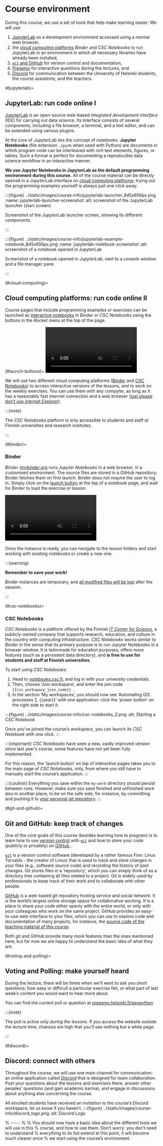 # Course environment

During this course, we use a set of tools that help make learning easier:
We will use:

1. [JupyterLab](#jupyterlab) as a development environment accessed using
   a normal web browser,
2. the [cloud computing platforms](#cloud-computing) *Binder* and *CSC
   Notebooks* to run JupyterLab in an environment in which all necessary
   libraries have already been installed,
3. [`git` and GitHub](#git-and-github) for version control and documentation,
4. [Presemo](#voting-and-polling) for interactive questions during the lectures,
   and
5. [Discord](#discord) for communication between the University of Helsinki
   students, the course assistents, and the teachers.


(#jupyterlab)=
## JupyterLab: run code online I

[JupyterLab](https://jupyterlab.readthedocs.io/en/stable/getting_started/overview.html)
is an open-source web-based *integrated development interface* (IDE) for
carrying out data science. Its interface consists of several components,
including a file browser, a terminal, and a text editor, and can be extended
using various plugins.

At the core of *JupyterLab* lies the concept of *notebooks*. **Jupyter
Notebooks** (file extension `.ipynb` when used with Python) are documents in
which program code can be interleaved with rich text elements, figures, or
tables. Such a format is perfect for documenting a reproducible data science
workflow in an interactive manner.

**We use Jupyter Notebooks in JupyterLab as the default programming environment
during this course.** All of the course material can be directly opened in a
*JupyterLab* interface on [cloud computing platforms](#cloud-computing):
trying out the programming examples yourself is always just one click away.


:::{figure} ../static/images/course-info/jupyterlab-launcher_845x656px.png
:name: jupyterlab-launcher-screenshot
:alt: screenshot of the JupyterLab launcher (start screen)

Screenshot of the *JupyterLab* launcher screen, showing its different components.

:::


:::{figure} ../static/images/course-info/jupyterlab-example-notebook_845x656px.png
:name: jupyterlab-notebook-screenshot
:alt: screenshot of a notebook opened in JupyterLab

Screenshot of a notebook opened in *JupyterLab*, next to a console window and
a file manager pane.

:::



(#cloud-computing)=
## Cloud computing platforms: run code online II

Course pages that include programming examples or exercises can be launched
as [interactive notebooks](#jupyterlab) in Binder or CSC Notebooks using the
buttons in the *Rocket* menu at the top of the page.

(#launch-buttons)=
<video autoplay loop muted>
    <source src="../_static/images/course-info/launch-buttons_486x159px.webm" type="video/webm" />
    <img src="../_static/images/course-info/launch-buttons_still_486x159px.png" title="The launch buttons on top of the page">
</video>

We will use two different cloud computing platforms ([Binder](#binder) and [CSC
Notebooks](#csc-notebooks)) to access interactive versions of the lessons, and
to work on the weekly exercises. You can use them with any compyter, as long as
it has a reasonably fast internet connection and a web browser ([just please
don’t use *Internet
Explorer*](https://www.memedroid.com/memes/tag/internet+explorer)).


:::{note}

The *CSC Notebooks* platform is only accessible to students and staff at Finnish universities and research institutes.

:::


(#binder)=
### Binder

*Binder* ([mybinder.org](https://mybinder.org/) runs *Jupyter Notebooks* in a
web browser, in a customised environment. The source files are stored in a
GitHub repository; Binder fetches them on first launch. Binder does not require
the user to log in. Simply click on the [launch button](#launch-buttons) at the
top of a notebook page, and wait for Binder to load the exercise or lesson:

<video autoplay loop muted>
    <source src="../_static/images/course-info/binder-launching_650x330px.webm" type="video/webm" />
    <img src="../_static/images/course-info/binder-launching_still_650x330px.png" title="Binder can take a few moments to launch.">
</video>

Once the instance is ready, you can navigate to the lesson folders and start working with existing notebooks or create a new one.

:::{warning}

**Remember to save your work!**

Binder instances are temporary, and <u>all modified files will be lost</u> after the session.

:::


(#csc-notebooks)=
### CSC Notebooks

*CSC Notebooks* is a platform offered by the Finnish [*IT Center for
Science*](https://csc.fi/en/), a publicly-owned company that supports research,
education, and culture in the country with computing infrastructure.
*CSC Notebooks* works similar to *Binder* in the sense that its primary purpose
is to run Jupyter Notebooks in a browser window. It is tailormade for
education purposes, offers more features (such as a persistent data directory),
and **is free to use for students and staff at Finnish universities**.

To start using *CSC Notebooks*:

1. Head to [notebooks.csc.fi](https://notebooks.csc.fi), and log in with your
   university credentials.
2. Then, choose ‘Join workspace’, and enter the join code
   <code class="docutils literal notranslate">
      <span class="pre">{{csc_workspace_join_code}}</span>
   </code>.
3. In the section ‘My workspaces’, you should now see ‘Automating GIS processes
   2, {{year}}’ with one application: click the ‘power button’ on the right side
   to start it.

:::{figure} ../static/images/course-info/csc-notebooks_2.png
:alt: Starting a *CSC Notebook*

Once you’ve joined the course’s *workspace*, you can launch its *CSC Notebook*
with one click.
:::


:::{important}
*CSC Notebooks* have seen a new, vastly improved version since last year’s
course, some features have not yet been fully implemented.

For this reason, the ‘launch button’ on top of interactive pages takes you to
the main page of *CSC Notebooks*, only, from where you still have to manually
start the course’s application.
:::


:::{caution}
Everything you save within the `my-work` directory *should* persist between
runs. However, make sure you save finished and unfinished work also in another
place, to be on the safe side, for instance, by committing and pushing it to
[your personal git repository](#git-and-github-keep-track-of-changes).
:::


(#git-and-github)=
## Git and GitHub: keep track of changes

One of the core goals of this course (besides learning how to program) is to learn
how to use [version control](https://en.wikipedia.org/wiki/Version_control)
with [`git`](https://en.wikipedia.org/wiki/Git_(software)) and how to store your
code (publicly or privately) on [GitHub ](https://github.com/).

[`git`](https://en.wikipedia.org/wiki/Git_(software)) is a version control
software (developed by a rather famous Finn: Linus Torvalds - the creator of
Linux) that is used to track and store changes in your files (e.g., software
source code) and recording the history of past changes. Git stores files in a
‘repository’, which you can simply think of as a directory tree containing all
files related to a project. Git is widely used by professionals to keep track
of their work and to collaborate with other people.

[GitHub](https://github.com/) is a web-based git repository hosting service and
social network. It is the world’s largest online storage space for collaborative
working. It is a place to share your code either openly with the entire world,
or only with your colleagues who work on the same project. GitHub provides an
easy-to-use web-interface to your files, which you can use to explore code and
documentation of many projects, for instance, the [source code of the teaching
material of this course](https://github.com/automating-gis-processes/site).

Both git and GitHub provide many more features than the ones mentioned here,
but for now we are happy to understand the basic idea of what they are.


(#voting-and-polling)=
## Voting and Polling: make yourself heard

During the lecture, there will be times when we’ll want to ask you short
questions: how easy or difficult a particular exercise felt, or what part of
last week’s content you would want to hear more about.

You can find the current poll or question at
[presemo.helsinki.fi/geopython](https://presemo.helsinki.fi/geopython)


:::{note}

The poll is active *only during the lessons*. If you access the website outside
the lecture time, chances are high that you’ll see nothing but a white page.

:::


(#discord)=
## Discord: connect with others

Throughout the course, we will use one main channel for communication: an online
application called [*Discord*](https://discord.com/) that is designed for team
collaboration. Post your questions about the lessons and exercises there, answer
other peoples’ questions (and gain academic karma), and engage in discussions
about anything else concerning the course.

All enrolled students have received an invitation to the course’s Discord
workspace, let us know if you haven’t.
:::{figure} ../static/images/course-info/discord_logo.png
:alt: Discord Logo

% -----
%
% You should now have a basic idea about the different tools we will use in this
% course, and how to use them. Don’t worry: you don’t need to understand
% everything to its full extend at this point, it will become much clearer once
% we start using the course’s environment.
